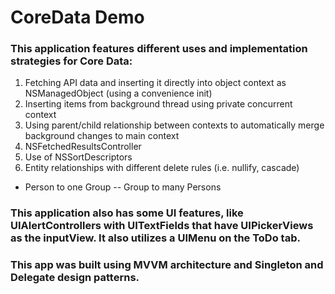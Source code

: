 #  CoreData Demo

### This application features different uses and implementation strategies for Core Data:
1. Fetching API data and inserting it directly into object context as NSManagedObject (using a convenience init)
2. Inserting items from background thread using private concurrent context
3. Using parent/child relationship between contexts to automatically merge background changes to main context
4. NSFetchedResultsController
5. Use of NSSortDescriptors
6. Entity relationships with different delete rules (i.e. nullify, cascade)
- Person to one Group -- Group to many Persons

### This application also has some UI features, like UIAlertControllers with UITextFields that have UIPickerViews as the inputView. It also utilizes a UIMenu on the ToDo tab.

### This app was built using MVVM architecture and Singleton and Delegate design patterns.

